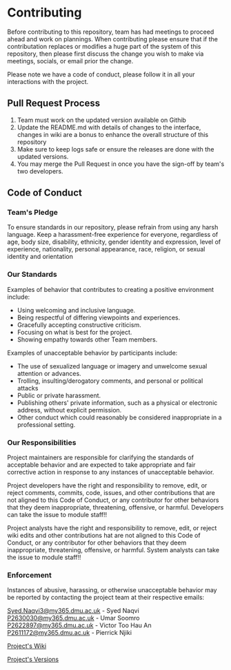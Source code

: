# Contributing
Before contributing to this repository, team has had meetings to proceed ahead and work on plannings. 
When contributing please ensure that if the contributation replaces or modifies a huge part of the system of this repository, then please first discuss the change you 
wish to make via meetings, socials, or email prior the change.

Please note we have a code of conduct, please follow it in all your interactions with the project.

## Pull Request Process

1. Team must work on the updated version available on Githib
2. Update the README.md with details of changes to the interface, changes in wiki are a bonus to enhance the overall structure of this repository
3. Make sure to keep logs safe or ensure the releases are done with the updated versions.
4. You may merge the Pull Request in once you have the sign-off by team's two developers.

## Code of Conduct

### Team's Pledge

To ensure standards in our repository, please refrain from using any harsh language. Keep a harassment-free experience for everyone, regardless of age, body
size, disability, ethnicity, gender identity and expression, level of experience,
nationality, personal appearance, race, religion, or sexual identity and
orientation

### Our Standards

Examples of behavior that contributes to creating a positive environment
include:

* Using welcoming and inclusive language.
* Being respectful of differing viewpoints and experiences.
* Gracefully accepting constructive criticism.
* Focusing on what is best for the project.
* Showing empathy towards other Team members.

Examples of unacceptable behavior by participants include:

* The use of sexualized language or imagery and unwelcome sexual attention or
advances.
* Trolling, insulting/derogatory comments, and personal or political attacks
* Public or private harassment.
* Publishing others' private information, such as a physical or electronic
  address, without explicit permission.
* Other conduct which could reasonably be considered inappropriate in a
  professional setting.

### Our Responsibilities

Project maintainers are responsible for clarifying the standards of acceptable
behavior and are expected to take appropriate and fair corrective action in
response to any instances of unacceptable behavior.

Project developers have the right and responsibility to remove, edit, or
reject comments, commits, code, issues, and other contributions
that are not aligned to this Code of Conduct, or
any contributor for other behaviors that they deem inappropriate,
threatening, offensive, or harmful. Developers can  take the issue to module staff!!

Project analysts have the right and responsibility to remove, edit, or
reject wiki edits and other contributions hat are not aligned to this Code of Conduct, 
or any contributor for other behaviors that they deem inappropriate,
threatening, offensive, or harmful. System analysts can take the issue to module staff!!


### Enforcement

Instances of abusive, harassing, or otherwise unacceptable behavior may be
reported by contacting the project team at their respective emails: 

Syed.Naqvi3@my365.dmu.ac.uk  -  Syed Naqvi       
P2630030@my365.dmu.ac.uk     -  Umar Soomro    
P2622897@my365.dmu.ac.uk     -  Victor Too Hau An           
P2611172@my365.dmu.ac.uk     -  Pierrick Njiki                 


[Project's Wiki](https://github.com/DMU-CTEC2902-2022/HypertextAssassin_Team/wiki#welcome-to-the-hypertext-assassin-team-wiki)

[Project's Versions](https://github.com/DMU-CTEC2902-2022/HypertextAssassin_Team/releases)
